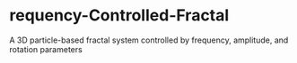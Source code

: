 # requency-Controlled-Fractal
A 3D particle-based fractal system controlled by frequency, amplitude, and rotation parameters
